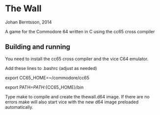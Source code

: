 The Wall
=======
Johan Berntsson, 2014

A game for the Commodore 64 written in C using the cc65 cross compiler

Building and running
-----

You need to install the cc65 cross compiler and the vice C64 emulator.

Add these lines to .bashrc (adjust as needed)

  export CC65_HOME=~/commodore/cc65
  
  export PATH=${PATH}:${CC65_HOME}/bin

Type make to compile and create the thewall.d64 image. If there are no
errors make will also start vice with the new d64 image preloaded automatically.
